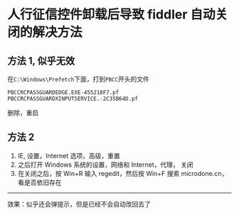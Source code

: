 # 人行征信控件卸载后导致 fiddler 自动关闭的解决方法

## 方法 1, 似乎无效

在`C:\Windows\Prefetch`下面，打到`PBCC`开头的文件

```
PBCCRCPASSGUARDEDGE.EXE-455218F7.pf
PBCCRCPASSGUARDXINPUTSERVICE.-2C35B64D.pf
```

删除，重启

## 方法 2

1. IE, 设置，Internet 选项，高级，重置
2. 之后打开 Windows 系统的设置，网络和 Internet，代理， 关闭
3. 在关闭之后，按 Win+R 输入 regedit，然后按 Win+F 搜索 microdone.cn，看是否依旧存在

---

效果：似乎还会弹提示，但是已经不会自动改回去了
